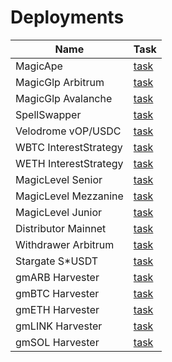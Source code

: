# Deployments

| Name                                   | Task                                                                                                                             |
|----------------------------------------|----------------------------------------------------------------------------------------------------------------------------------|
| MagicApe                               | [task](https://app.gelato.network/functions/task/0xae26dfb31821227adac3e1431e51575782deadc2672eddd73e5518b811e51cb0:1)           |
| MagicGlp Arbitrum                      | [task](https://app.gelato.network/functions/task/0x46cdddc42edb01fb462cb22efd2578d22351629689b00434531df2e254665279:42161)       |
| MagicGlp Avalanche                     | [task](https://app.gelato.network/functions/task/0x36ee967b80c68152c0af1c69d49ff60f0eb41264f3cebc4dcc8b16843c7038be:43114)       |
| SpellSwapper                           | [task](https://app.gelato.network/functions/task/0x9d6f1f55569bf50b6273f4e1b6a75fc64d8cd906d7c401d501f207f19120e3a0:1)           |
| Velodrome vOP/USDC                     | [task](https://app.gelato.network/functions/task/0x1593a557fbbccc9b8c41f175b059eac993a508e9c104036a1bb93f23b1e5d1e1:10)          |
| WBTC InterestStrategy                  | [task](https://app.gelato.network/functions/task/0xdbf9b9d3f40c0c5a44fed95d0d8b1a7ec70882f56e5c3f64a67b4963ca144775:1)           |
| WETH InterestStrategy                  | [task](https://app.gelato.network/functions/task/0x49b5af6155b652aa036b3cf22f798f14384aa4b124cb9780ac3141389b00e311:1)           |
| MagicLevel Senior                      | [task](https://app.gelato.network/functions/task/0x8e9a7e8f1ee903682f3b70038416a0a8d5deaa28a6e8d933f9712e804b9e6441:56)          |
| MagicLevel Mezzanine                   | [task](https://app.gelato.network/functions/task/0x255dc869c34aa53f8a0d944f458aacf05f37e5ff53eb797d9c8bce1cba399685:56)          |
| MagicLevel Junior                      | [task](https://app.gelato.network/functions/task/0x464be4d56d973a9b8597543d750d45da5cd37970456351c76f45cdfe3fe49de4:56)          |
| Distributor Mainnet                    | [task](https://app.gelato.network/functions/task/0x4db2dd79637c5942307ebce48b85fa921c9229d3627d8790c1ed4d0052cfb4d2:1)           |
| Withdrawer Arbitrum                    | [task](https://app.gelato.network/functions/task/0x1249301e1feb1610b5d9fdd84952e4bd9af1472689686b028590d4e119109fc0:42161)       |
| Stargate S*USDT                        | [task](https://app.gelato.network/functions/task/0x37ab785e9a1200fb8bac63b431e36da085b177841b24aa0dfab0a4981122da0a:1)           |
| gmARB Harvester                        | [task](https://app.gelato.network/functions/task/0x5b2d3208d4addc964f17bc7bf17cf2a88397bde747c6a16b76d59ded1f707977:42161)       |
| gmBTC Harvester                        | [task](https://app.gelato.network/functions/task/0x1f59b3bc31dbfa0648a71649978659e9746068cf74594c5ff85eba92182d1bc1:42161)       |
| gmETH Harvester                        | [task](https://app.gelato.network/functions/task/0x43de64100e986cc715c70fee1a08a617d7b5b8f195741b866f872a8a046ad645:42161)       |
| gmLINK Harvester                       | [task](https://app.gelato.network/functions/task/0xb0a65b37db91eae7d57c6ed56147cf4a6a46b7a626f7bef08497c12d3d40e0e3:42161)       |
| gmSOL Harvester                        | [task](https://app.gelato.network/functions/task/0xc8df5a7bb6d0ef1b5cb2c4efbb96907455c67dad84c3146461cee7fd28b0f692:42161)       |

